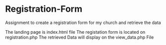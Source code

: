 # Registration-Form
Assignment to create a registration form for my church and retrieve the data

The landing page is index.html file
The registation form is located on registration.php
The retrieved Data will display on the view_data.php File

